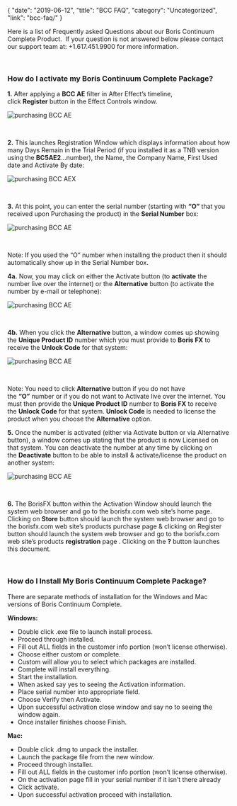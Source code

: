 {
"date": "2019-06-12",
"title": "BCC FAQ",
"category": "Uncategorized",
"link": "bcc-faq/"
}

 Here is a list of Frequently asked Questions about our Boris Continuum Complete Product.  If your question is not answered below please contact our support team at: +1.617.451.9900 for more information.


 


### How do I activate my Boris Continuum Complete Package?


**1.** After applying a **BCC AE** filter in After Effect’s timeline, click **Register** button in the Effect Controls window.


![purchasing BCC AE](https://borisfx-com-res.cloudinary.com/image/upload//documentation/continuum/uploads/2018/07/BCCAE1.jpg)


 


**2.** This launches Registration Window which displays information about how many Days Remain in the Trial Period (if you installed it as a TNB version using the **BC5AE2**…number), the Name, the Company Name, First Used date and Activate By date:


![purchasing BCC AEX](https://borisfx-com-res.cloudinary.com/image/upload//documentation/continuum/uploads/2018/07/BCCAE2.jpg)


 


**3.** At this point, you can enter the serial number (starting with **“O”** that you received upon Purchasing the product) in the **Serial Number** box:


![purchasing BCC AE](https://borisfx-com-res.cloudinary.com/image/upload//documentation/continuum/uploads/2018/07/BCCAE3.jpg)


 


Note: If you used the “O” number when installing the product then it should automatically show up in the Serial Number box.


**4a.** Now, you may click on either the Activate button (to **activate** the number live over the internet) or the **Alternative** button (to activate the number by e-mail or telephone):


![purchasing BCC AE](https://borisfx-com-res.cloudinary.com/image/upload//documentation/continuum/uploads/2018/07/BCCAE4.jpg)


 


**4b.** When you click the **Alternative** button, a window comes up showing the **Unique Product ID** number which you must provide to **Boris FX** to receive the **Unlock Code** for that system:


![purchasing BCC AE](https://borisfx-com-res.cloudinary.com/image/upload//documentation/continuum/uploads/2018/07/BCCAE5.jpg)


 


Note: You need to click **Alternative** button if you do not have the **“O”** number or if you do not want to Activate live over the internet. You must then provide the **Unique Product ID** number to **Boris FX** to receive the **Unlock Code** for that system. **Unlock Code** is needed to license the product when you choose the **Alternative** option.


**5.** Once the number is activated (either via Activate button or via Alternative button), a window comes up stating that the product is now Licensed on that system. You can deactivate the number at any time by clicking on the **Deactivate** button to be able to install & activate/license the product on another system:


![purchasing BCC AE](https://borisfx-com-res.cloudinary.com/image/upload//documentation/continuum/uploads/2018/07/BCCAE6.jpg)


 


**6.** The BorisFX button within the Activation Window should launch the system web browser and go to the borisfx.com web site’s home page. Clicking on **Store** button should launch the system web browser and go to the borisfx.com web site’s products purchase page & clicking on Register button should launch the system web browser and go to the borisfx.com web site’s products **registration** page . Clicking on the **?** button launches this document.


 


### How do I Install My Boris Continuum Complete Package?


There are separate methods of installation for the Windows and Mac versions of Boris Continuum Complete.


**Windows:**


* Double click .exe file to launch install process.
* Proceed through installed.
* Fill out ALL fields in the customer info portion (won’t license otherwise).
* Choose either custom or complete.
* Custom will allow you to select which packages are installed.
* Complete will install everything.
* Start the installation.
* When asked say yes to seeing the Activation information.
* Place serial number into appropriate field.
* Choose Verify then Activate.
* Upon successful activation close window and say no to seeing the window again.
* Once installer finishes choose Finish.


**Mac:**


* Double click .dmg to unpack the installer.
* Launch the package file from the new window.
* Proceed through installer.
* Fill out ALL fields in the customer info portion (won’t license otherwise).
* On the activation page fill in your serial number if it isn’t there already
* Click activate.
* Upon successful activation proceed with installation.


